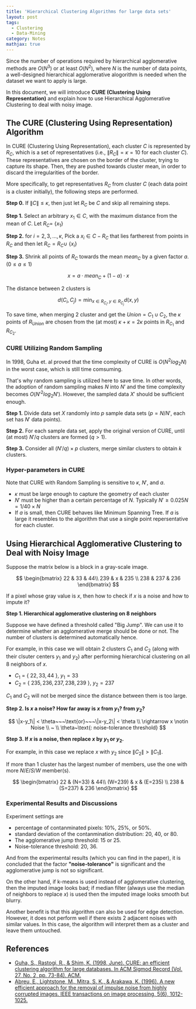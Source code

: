 ```yaml
---
title: 'Hierarchical Clustering Algorithms for large data sets'
layout: post
tags:
  - Clustering
  - Data-Mining
category: Notes
mathjax: true
---
```


Since the number of operations required by hierarchical agglomerative methods are $O(N^3)$ or at least $O(N^2)$, where $N$ is the number of data points, a well-designed hierarchical agglomerative alogorithm is needed when the dataset we want to apply is large.

In this document, we will introduce **CURE (Clustering Using Representation)** and explain how to use Hierarchical Agglomerative Clustering to deal with noisy image.

<!--more-->

## The CURE (Clustering Using Representation) Algorithm

In CURE (Clustering Using Representation), each cluster $C$ is represented by $R_C$, which is a set of representatives (i.e., $\|R_C\| = \kappa = 10$ for each cluster $C$).   These representatives are chosen on the border of the cluster, trying to capture its shape.   Then, they are pushed towards cluster mean, in order to discard the irregularities of the border.

More specifically, to get representatives $R_C$ from cluster $C$ (each data point is a cluster initially), the following steps are performed.

**Step 0.** If $\|C\| \leq \kappa$, then just let $R_C$ be $C$ and skip all remaining steps.

**Step 1.** Select an arbitrary $x_1 \in C$, with the maximum distance from the mean of $C$. Let $R_C =$ {$x_1$}

**Step 2.** for $i = 2,3,..., \kappa$, Pick a $x_i \in C-R_C$ that lies fartherest from points in $R_C$ and then let $R_C = R_C \cup$ {$x_i$}

**Step 3.** Shrink all points of $R_C$ towards the mean ${mean}_C$ by a given factor $a$. ($0 \leq a \leq 1$)

$$
x = a \cdot {mean}_C + (1-a) \cdot x
$$

The distance between 2 clusters is

$$
d(C_i, C_j) = \min_{x \in R_{C_i}, y \in R_{C_j}} d(x, y)
$$

To save time, when merging 2 cluster and get the $Union = C_1 \cup C_2$, the $\kappa$ points of $R_{Union}$ are chosen from the (at most) $\kappa + \kappa = 2 \kappa$ points in $R_{C_1}$ and $R_{C_2}.$



### CURE Utilizing Random Sampling

In 1998,  Guha et. al proved that the time complexity of CURE is $O(N^2log_2N)$ in the worst case, which is still time comsuming.

That's why random sampling is utilized here to save time.   In other words, the adoption of random sampling makes $N$ into $N'$ and the time complexity becomes $O(N'^2log_2N')$.   However, the sampled data $X'$ should be sufficient enough.

**Step 1.** Divide data set $X$ randomly into $p$ sample data sets ($p=N/N'$, each set has $N'$ data points).

**Step 2.** For each sample data set, apply the original version of CURE, until (at most) $N'/q$ clusters are formed ($q>1$).

**Step 3.** Consider all $(N'/q) \times p$ clusters, merge similar clusters to obtain $k$ clusters.


### Hyper-parameters in CURE

Note that CURE with Random Sampling is sensitive to $\kappa$, $N'$, and $a$.

- $\kappa$ must be large enough to capture the geometry of each cluster
- $N'$ must be higher than a certain percentage of $N$. Typically $N' \geq 0.025N = 1/40 \times N$
- If $a$ is small, then CURE behaves like Minimum Spanning Tree. If $a$ is large it resembles to the algorithm that use a single point repersentative for each cluster.

## Using Hierarchical Agglomerative Clustering to Deal with Noisy Image

Suppose the matrix below is a block in a gray-scale image.


$$
\begin{bmatrix}
22 & 33 & 44\\
239 & x & 235 \\
238 & 237 & 236
\end{bmatrix}
$$

If a pixel whose gray value is $x$, then how to check if $x$ is a noise and how to impute it?


**Step 1. Hierarchical agglomerative clustering on 8 neighbors**

Suppose we have defined a threshold called "Big Jump".   We can use it to determine whether an agglomerative merge should be done or not.   The number of clusters is determined automatically hence.

For example, in this case we will obtain 2 clusters $C_1$ and $C_2$ (along with their clsuter centers $y_1$ and $y_2$) after performing hierarchical clustering on all 8 neighbors of $x$.

- $C_1$ = { $22,33,44$ }, $y_1 = 33$
- $C_2$ = { $235, 236, 237, 238, 239$ }, $y_2 = 237$

$C_1$ and $C_2$ will not be merged since the distance between them is too large.

**Step 2. Is $x$ a noise? How far away is $x$ from $y_1$? from $y_2$?**

$$
\|x-y_1\| < \theta~~~\text{or}~~~\|x-y_2\| < \theta
\\
\rightarrow x \notin Noise
\\
~
\\
\theta~\text{: noise-tolerance threshold}
$$


**Step 3. If $x$ is a noise, then replace $x$ by $y_1$ or $y_2$.**

For example, in this case we replace $x$ with $y_2$ since $\|C_2\| > \|C_1\|$.

If more than 1 cluster has the largest number of members, use the one with more $N$/$E$/$S$/$W$ member(s).

$$
\begin{bmatrix}
22 & (N=33)  & 44\\
(W=239) & x & (E=235) \\
238 & (S=237) & 236
\end{bmatrix}
$$

### Experimental Results and Discussions

Experiment settings are

- percentage of contanminated pixels: 10%, 25%, or 50%.
- standard deviation of the contanmination distribution: 20, 40, or 80.
- The agglomerative jump threshold: 15 or 25.
- Noise-tolerance threshold: 20, 36.

<!--| Factor | Level | Average RMS |
| - | - | - |
|  |  | 10.71
|  |  | 14.82-->

And from the experimental results (which you can find in the paper), it is concluded that the factor **"noise-tolerance"** is significant and the agglomerative jump is not so significant.

On the other hand, if k-means is used instead of agglomerative clustering, then the imputed image looks bad; if median filter (always use the median of neighbors to replace $x$) is used then the imputed image looks smooth but blurry.

Another benefit is that this algorithm can also be used for edge detection.   However, it does not perform well if there exists 2 adjacent noises with similar values.   In this case, the algorithm will interpret them as a cluster and leave them untouched.

## References

- [Guha, S., Rastogi, R., & Shim, K. (1998, June). CURE: an efficient clustering algorithm for large databases. In ACM Sigmod Record (Vol. 27, No. 2, pp. 73-84). ACM.](https://dl.acm.org/citation.cfm?id=276312)
- [Abreu, E., Lightstone, M., Mitra, S. K., & Arakawa, K. (1996). A new efficient approach for the removal of impulse noise from highly corrupted images. IEEE transactions on image processing, 5(6), 1012-1025.](http://ieeexplore.ieee.org/abstract/document/503916/)
